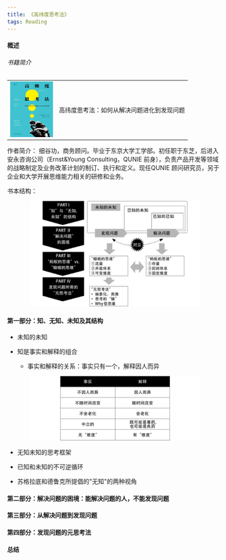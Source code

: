 ```yaml
---
title: 《高纬度思考法》
tags: Reading
---
```



#### 概述
###### 书籍简介
<table>
    <tr>
        <td><img src="../images/books/gaoweidusikaofa.jpg" width="100"/></td>
        <td>高纬度思考法：如何从解决问题进化到发现问题</td>
    </tr>
</table>

作者简介：
细谷功，商务顾问。毕业于东京大学工学部。初任职于东芝，后进入安永咨询公司（Ernst&Young Consulting，QUNIE 前身），负责产品开发等领域的战略制定及业务改革计划的制订、执行和定义。现任QUNIE 顾问研究员，另于企业和大学开展思维能力相关的研修和业务。

书本结构：

<center>
    <img src="../images/books/book-overview.jpg" width="400"/>
</center>

#### 第一部分：知、无知、未知及其结构

+ 未知的未知

+ 知是事实和解释的组合
  + 事实和解释的关系：事实只有一个，解释因人而异
<center>
    <img src="../images/books/shishi-vs-jieshi.jpg" width="400"/>
</center>


+ 无知未知的思考框架

+ 已知和未知的不可逆循环

+ 苏格拉底和德鲁克所提倡的"无知"的两种视角


#### 第二部分：解决问题的困境：能解决问题的人，不能发现问题

#### 第三部分：从解决问题到发现问题

#### 第四部分：发现问题的元思考法


#### 总结




